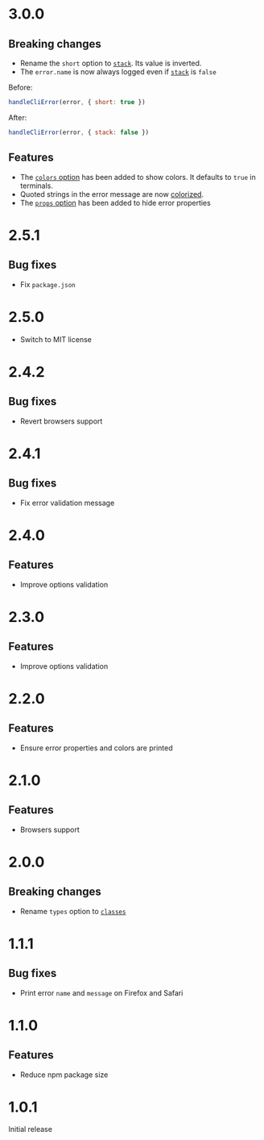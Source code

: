 # 3.0.0

## Breaking changes

- Rename the `short` option to [`stack`](README.md#-stack). Its value is
  inverted.
- The `error.name` is now always logged even if [`stack`](README.md#-stack) is
  `false`

Before:

```js
handleCliError(error, { short: true })
```

After:

```js
handleCliError(error, { stack: false })
```

## Features

- The [`colors` option](README.md#%EF%B8%8F-colors) has been added to show
  colors. It defaults to `true` in terminals.
- Quoted strings in the error message are now
  [colorized](README.md#%EF%B8%8F-colors).
- The [`props` option](README.md#-props) has been added to hide error properties

# 2.5.1

## Bug fixes

- Fix `package.json`

# 2.5.0

- Switch to MIT license

# 2.4.2

## Bug fixes

- Revert browsers support

# 2.4.1

## Bug fixes

- Fix error validation message

# 2.4.0

## Features

- Improve options validation

# 2.3.0

## Features

- Improve options validation

# 2.2.0

## Features

- Ensure error properties and colors are printed

# 2.1.0

## Features

- Browsers support

# 2.0.0

## Breaking changes

- Rename `types` option to [`classes`](README.md#-classes)

# 1.1.1

## Bug fixes

- Print error `name` and `message` on Firefox and Safari

# 1.1.0

## Features

- Reduce npm package size

# 1.0.1

Initial release

